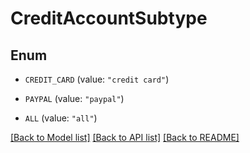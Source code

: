 # CreditAccountSubtype

## Enum


* `CREDIT_CARD` (value: `"credit card"`)

* `PAYPAL` (value: `"paypal"`)

* `ALL` (value: `"all"`)


[[Back to Model list]](../README.md#documentation-for-models) [[Back to API list]](../README.md#documentation-for-api-endpoints) [[Back to README]](../README.md)


